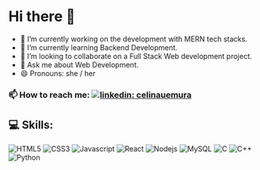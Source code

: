 # Hi there 👋

<!--
**jyoti-2/jyoti-2** is a ✨ _special_ ✨ repository because its `README.md` (this file) appears on your GitHub profile.
-->


- 🔭 I’m currently working on the development with MERN tech stacks.
- 🌱 I’m currently learning Backend Development.
- 👯 I’m looking to collaborate on a Full Stack Web development project.
- 💬 Ask me about Web Development.
- 😄 Pronouns: she / her

### 📫 How to reach me: [![linkedin: celinauemura](https://img.shields.io/badge/LinkedIn-0077B5?style=for-the-badge&logo=linkedin&logoColor=white)](https://www.linkedin.com/in/jyoti-kumari2/)


## 💻 Skills:

![HTML5](https://img.shields.io/badge/HTML5-E34F26?style=for-the-badge&logo=html5&logoColor=white)
![CSS3](https://img.shields.io/badge/CSS3-1572B6?style=for-the-badge&logo=css3&logoColor=white)
![Javascript](https://img.shields.io/badge/JavaScript-323330?style=for-the-badge&logo=javascript&logoColor=F7DF1E)
![React](https://img.shields.io/badge/React-20232A?style=for-the-badge&logo=react&logoColor=61DAFB)
![Nodejs](https://img.shields.io/badge/Node.js-43853D?style=for-the-badge&logo=node.js&logoColor=white)
![MySQL](https://img.shields.io/badge/MySQL-00000F?style=for-the-badge&logo=mysql&logoColor=white)
![C](https://img.shields.io/badge/c%20-%2300599C.svg?&style=flat-square&logo=c)
![C++](https://img.shields.io/badge/-C++-00599C?style=flat-square&logo=c)
![Python](https://img.shields.io/badge/Python-14354C?style=for-the-badge&logo=python&logoColor=white)




